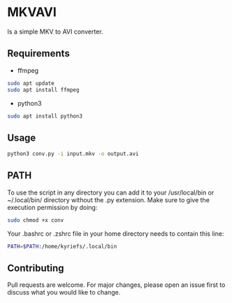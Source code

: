 # MKVAVI

Is a simple MKV to AVI converter.

## Requirements

- ffmpeg

```bash
sudo apt update
sudo apt install ffmpeg
```


- python3

```bash
sudo apt install python3
```

## Usage

```bash
python3 conv.py -i input.mkv -o output.avi
```

## PATH
To use the script in any directory you can add it to your /usr/local/bin or ~/.local/bin/ directory without the .py extension.
Make sure to give the execution permission by doing:

```bash
sudo chmod +x conv
```
Your .bashrc or .zshrc file in your home directory needs to contain this line:

```bash
PATH=$PATH:/home/kyriefs/.local/bin
```

## Contributing
Pull requests are welcome. For major changes, please open an issue first to discuss what you would like to change.

